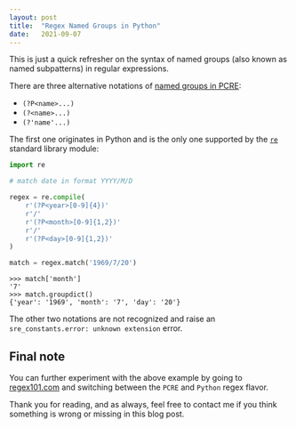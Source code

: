 ```yaml
---
layout: post
title:  "Regex Named Groups in Python"
date:   2021-09-07
---
```


This is just a quick refresher on the syntax of named groups
(also known as named subpatterns) in regular expressions.

There are three alternative notations of [named groups in PCRE][wiki]:

- `(?P<name>...)`
- `(?<name>...)`
- `(?'name'...)`

The first one originates in Python and is the only one supported by the
[`re`][re] standard library module:

```python
import re

# match date in format YYYY/M/D

regex = re.compile(
    r'(?P<year>[0-9]{4})'
    r'/'
    r'(?P<month>[0-9]{1,2})'
    r'/'
    r'(?P<day>[0-9]{1,2})'
)

match = regex.match('1969/7/20')
```

```pycon
>>> match['month']
'7'
>>> match.groupdict()
{'year': '1969', 'month': '7', 'day': '20'}
```

The other two notations are not recognized and raise an
`sre_constants.error: unknown extension` error.

## Final note

You can further experiment with the above example by going to
[regex101.com][regex101] and switching between the `PCRE` and `Python` regex
flavor.

Thank you for reading, and as always, feel free to contact me if you think
something is wrong or missing in this blog post.

[wiki]: https://en.wikipedia.org/wiki/Perl_Compatible_Regular_Expressions#Named_subpatterns
[re]: https://docs.python.org/3/library/re.html#regular-expression-syntax
[regex101]: https://regex101.com/r/UE4Zex/1
